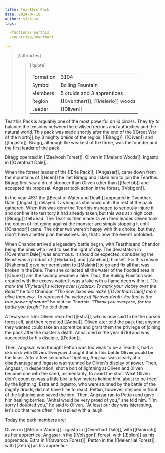 ```yaml
---
title: Tearthis Pack
date: 2024-04-10
author: sfakias
tags:

  -factions/Tearthis
  -countries/Oventhart
 
---
```

> [!attributes]
> 
> > [!quote]
> >
> > | | |
> > | --- | --- |
> > | Formation | 3104 |
> > | Symbol | Boiling Fountain |
> > | Members | 5 druids and 3 apprentices |
> > | Region | [[Oventhart]], [[Melario]] woods |
> > | Leader | [[Oliven]] |

Tearthis Pack is arguably one of the most powerful druid circles. They try to balance the tensions between the civilised regions and authorities and the natural world. This pack was made shortly after the end of the [[Great War of the North]], by 3 mighty druids of the region. [[Biragg]], [[Oliven]] and [[Ingasto]]. Biragg, although the weakest of the three, was the founder and the first leader of the pack.

Biragg operated in [[Zaelvosh Forest]].
Oliven in [[Melario Woods]].
Ingasto in [[Oventhart Dale]].

When the former leader of the [[Erle Pack]], [[Angasar]], came down from the mountains of [[Hoen]] he met Biragg and asked him to join the Tearthis. Biragg first saw a druid stronger than Oliven other than [[Raefibb]] and accepted his proposal. Angasar took action in the forest, [[Volsgon]].

In the year 4531 the [[Beast of Water and Death]] appeared in Oventhart Dale. [[Ingasto]] delayed it as long as she could until the rest of the pack gathered. When this was done the Tearthis managed to seriously injure it and confine it to territory it had already taken, but this was at a high cost. [[Biragg]] fell dead. The Tearthis then made Oliven their leader. Oliven took the option of not going against the monster and simply stopping it until [[Chandor]] came. The other two weren't happy with this choice, but they didn't have a better plan themselves. So, that's how the events unfolded.

When Chandor arrived a legendary battle began, with Tearthis and Chandor being the ones who lived to see the light of day. The devastation in [[Oventhart Dale]] was enormous. It should be expected, considering the Beast was a product of [[Hydarax]] and [[Amehan]] himself. For this reason [[Nahema]] gave her permission to [[Malahir]] to go and fix all that was broken in the Dale. Then she collected all the water of the flooded area in [[Obunk]] and the swamp became a lake. Thus, the Boiling Fountain was created with the excess water. It was a lake with a flame deep within it. _"To mark the [[Fyrlean]]'s victory over Hydarax. To mark your victory over the Beast"_ he told Chandor. _"The new lakes will make [[Oventhart Dale]] more alive than ever. To represent the victory of life over death. For that is the true power of nature"_ he told the Tearthis. _"Thank you everyone, for the battle you fought"_ he told them.

A few years later Oliven recruited [[Estra]], who is now said to be the cursed forest elf, and then recruited [[Anhai]]. Oliven later told the pack that anyone they wanted could take an apprentice and grant them the privilege of joining the pack after the master's death. Anhai died in the year 4799 and was succeeded by his disciple, [[Petton]].

Then, Angasar, who thought Petton was too weak to be a Tearthis, had a skirmish with Oliven. Everyone thought that in this battle Oliven would be the loser. After a few seconds of fighting, Angasar was clearly at a disadvantage and Ingasto was stunned by Oliven's display of power. Then, Angasar, in desperation, shot a bolt of lightning at Oliven and Oliven became one with the sand, momentarily, to avoid the shot. What Oliven didn't count on was a little bird, a few meters behind him, about to be fried by the lightning. Estra and Ingastro, who were stunned by the battle of the mighty druids, did not have time to react. Petton, however, stepped in front of the lightning and saved the bird. Then, Angasar ran to Petton and gave him healing berries. "Anhai would be very proud of you," she told him. "I'm sorry I doubted you," he said to Oliven. "At least our day was interesting, let's do that more often," he replied with a laugh.

Today the pack members are:

Oliven in [[Melario Woods]].
Ingasto in [[Oventhart Dale]], with [[Ranirrah]] as her apprentice.
Angasar in the [[Volsgon]] Forest, with [[Eblion]] as his apprentice.
Estra in [[Cavaroch Forest]].
Petton in the [[Melenhial Forest]], with [[Zetra]] as his apprentice.
